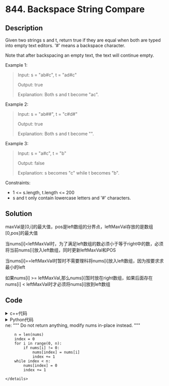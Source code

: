 # 844. Backspace String Compare

## Description


Given two strings s and t, return true if they are equal when both are typed into empty text editors. '#' means a backspace character.

Note that after backspacing an empty text, the text will continue empty.



Example 1:<br>
> Input: s = "ab#c", t = "ad#c"
> 
> Output: true
> 
> Explanation: Both s and t become "ac".


Example 2:
> Input: s = "ab##", t = "c#d#"
> 
> Output: true
> 
> Explanation: Both s and t become "".

Example 3:
> Input: s = "a#c", t = "b"
> 
> Output: false
> 
> Explanation: s becomes "c" while t becomes "b".



Constraints:
- 1 <= s.length, t.length <= 200
- s and t only contain lowercase letters and '#' characters.



## Solution
maxVal是[0,i]的最大值，pos是left数组的分界点，leftMaxVal存放的是数组[0,pos]的最大值

当nums[i]<leftMaxVal时，为了满足left数组的数必须小于等于right中的数，必须将当前nums[i]放入left数组，同时更新leftMaxVal和POS

当nums[i]==leftMaxVal时暂时不需要理科将nums[i]放入left数组，因为按要求求最小的left

如果nums[i] >= leftMaxVal,那么nums[i]暂时放在right数组，如果后面存在nums[i] < leftMaxVal时才必须将nums[i]放到left数组


## Code

<details>
  <summary>c++代码</summary>
  
```C++

class Solution {
public:
    int partitionDisjoint(vector<int>& nums) {
        //双指针
        int maxVal = nums[0];
        int leftMaxVal = nums[0];
        int pos = 0;
        for(int i = 0; i < nums.size(); i++) {
            maxVal = max(nums[i], maxVal);
            if(nums[i] >= leftMaxVal) 
                continue;
            leftMaxVal = maxVal;
            pos = i;
        }
        return pos+1;
    }
};

```
</details>    
  
<details>
  <summary>Python代码</summary>
  
```Python3

class Solution:
    def partitionDisjoint(self, nums: List[int]) -> int:
        n = len(nums)
        maxVal, leftMaxVal, pos = nums[0], nums[0], 0

        for i in range(0, n):
            maxVal = max(maxVal, nums[i])
            # nums[i] >= leftMaxVal,nums[i]暂时放在right数组
            if leftMaxVal <= nums[i]:
                continue
            # 当nums[i]<leftMaxVal时，为了满足left数组的数必须小于等于right中的数，
            # 必须将当前nums[i]放入left数组，同时更新leftMaxVal和POS
            leftMaxVal = maxVal
            pos = i
        return pos+1

```
</details>    
ne:
        """
        Do not return anything, modify nums in-place instead.
        """

        n = len(nums)
        index = 0
        for i in range(0, n):
            if nums[i] != 0:
                nums[index] = nums[i]
                index += 1
        while index < n:
            nums[index] = 0
            index += 1

```
</details>    



